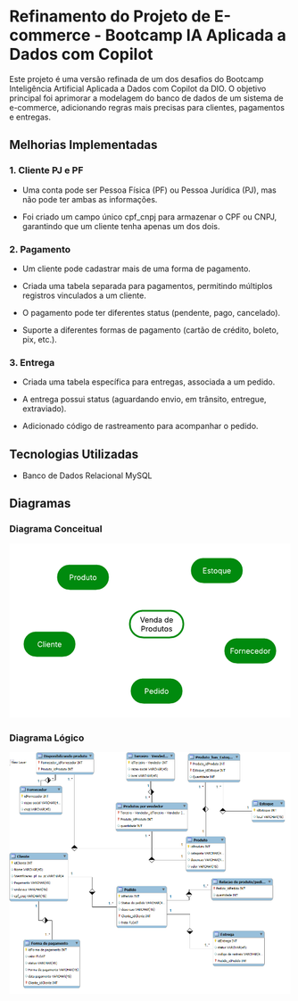 # Refinamento do Projeto de E-commerce - Bootcamp IA Aplicada a Dados com Copilot

Este projeto é uma versão refinada de um dos desafios do Bootcamp Inteligência Artificial Aplicada a Dados com Copilot da DIO. O objetivo principal foi aprimorar a modelagem do banco de dados de um sistema de e-commerce, adicionando regras mais precisas para clientes, pagamentos e entregas.

## Melhorias Implementadas
### 1. Cliente PJ e PF
 - Uma conta pode ser Pessoa Física (PF) ou Pessoa Jurídica (PJ), mas não pode ter ambas as informações.

- Foi criado um campo único cpf_cnpj para armazenar o CPF ou CNPJ, garantindo que um cliente tenha apenas um dos dois.

### 2. Pagamento
- Um cliente pode cadastrar mais de uma forma de pagamento.

- Criada uma tabela separada para pagamentos, permitindo múltiplos registros vinculados a um cliente.

- O pagamento pode ter diferentes status (pendente, pago, cancelado).

- Suporte a diferentes formas de pagamento (cartão de crédito, boleto, pix, etc.).

### 3. Entrega
- Criada uma tabela específica para entregas, associada a um pedido.

- A entrega possui status (aguardando envio, em trânsito, entregue, extraviado).

- Adicionado código de rastreamento para acompanhar o pedido.

## Tecnologias Utilizadas
- Banco de Dados Relacional MySQL 

## Diagramas
### Diagrama Conceitual
![Modelo Conceitual](modelo_conceitual.png)

### Diagrama Lógico
![Modelo Lógico](modelo_logico.png)

